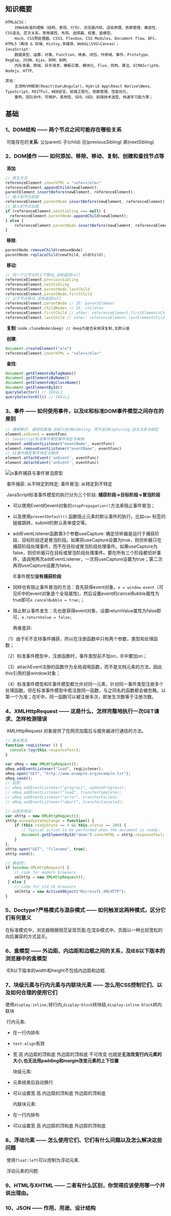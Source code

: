## 知识概要

```
HTML&CSS：
	对Web标准的理解（结构、表现、行为）、浏览器内核、渲染原理、依赖管理、兼容性、CSS语法、层次关系，常用属性、布局、选择器、权重、盒模型、
	Hack、CSS预处理器、CSS3、Flexbox、CSS Modules、Document flow、BFC、HTML5（离线 & 存储、Histoy,多媒体、WebGL\SVG\Canvas）；		
JavaScript：
    数据类型、运算、对象、Function、继承、闭包、作用域、事件、Prototype、RegExp、JSON、Ajax、DOM、BOM、
    内存泄漏、跨域、异步请求、模板引擎、模块化、Flux、同构、算法、ECMAScript6、Nodejs、HTTP、

其他：
    主流MVVM框架(React\Vue\Angular)、Hybrid App\React Native\Weex、TypeScript、RESTFul、WEB安全、前端工程化、依赖管理、性能优化、
    重构、团队协作、可维护、易用性、SEO、UED、前端技术选型、快速学习能力等；
```



## 基础

### 1、DOM结构 —— 两个节点之间可能存在哪些关系

​	可能存在的**关系**: 父(parent) 子(child) 兄(previousSibling) 弟(nextSibling)

### 2、DOM操作 —— 如何添加、移除、移动、复制、创建和查找节点等

​	**添加**

```javascript
// 原生方法 
referenceElement.innerHTML = "<ele></ele>"
referenceElement.appendChild(newElement);
parentElement.insertBefore(newElement, referenceElement);
// 插入到节点前面
referenceElement.parentNode.insertBefore(newElement, referenceElement)
// 插入到节点后面
if (referenceElement.nextSibling === null) {
  referenceElement.parentNode.appendChild(newElement);
} else {
	referenceElement.parentNode.insertBefore(newElement, referenceElement.nextSibling)
}
```

​	**移除**:

```javascript
parentNode.removeChild(removeNode)
parentNode.replaceChild(newChild, oldChild);
```

​	**移动**: 

```javascript
// 同一个父节点的上下移动,没有返回null
referenceElement.previousSibling
referenceElement.nextSibling
referenceElement.parentNode.lastChild
referenceElement.parentNode.firstChild
// 父子节点移动,没有返回null
referenceElement.parentNode // IE: parentElement
referenceElement.childNodes // IE: children
referenceElement.firstChild // other: referenceElement.firstElementsChild
referenceElement.lastChild // other: referenceElement.lastElementChild
```

​	**复制**: `node.cloneNode(deep) // deep为是否采用深复制,无默认值`

​	**创建**:

```javascript
document.createElement("ele")
referenceElement.innerHTML = "<ele></ele>"
```

​	**查找**:

```javascript
document.getElementsByTagName()
document.getElementsByName()
document.getElementsByClassName()
document.getElementById()
querySelector() // IE8以上
querySelectorAll() // IE8以上
```

### 3、事件 —— 如何使用事件，以及IE和标准DOM事件模型之间存在的差别

```javascript
// 通用模式: 通用性最强;但是只支持Bubbling，而不支持Capturing;且无法多次绑定
element.onEvent = eventFunc
// JavaScript标准事件模型事件绑定与解绑
element.addEventListener("eventName", eventFunc)
element.removeEventListener("eventName", eventFunc)
// IE事件模型事件绑定与解绑
element.attachEvent('onEvent', eventFunc)
element.detachEvent('onEvent', eventFunc)
```

![js事件捕获与事件冒泡原型](../img/eventModel.gif)

​	事件捕获: 从不特定到特定; 事件冒泡: 从特定到不特定

​	JavaScript标准事件模型的执行分为三个阶段: **捕获阶段->目标阶段->冒泡阶段**

- 可以使用Event的event对象的`stopPropagation()`方法来阻止事件冒泡；
- 以及使用`preventDefault()` 函数阻止元素的默认事件的执行，比如`<a>` 标签的链接跳转，submit的默认表单提交等。
- addEventListener函数第3个参数useCapture: 确定侦听器是运行于捕获阶段、目标阶段还是冒泡阶段。如果将useCapture设置为true，则侦听器只在捕获阶段处理事件，而不在目标或冒泡阶段处理事件。如果useCapture为false，则侦听器只在目标或冒泡阶段处理事件。要在所有三个阶段都侦听事件，请调用两次addEventListener，一次将useCapture设置为true；第二次再将useCapture设置为false。

  ​IE事件模型**没有捕获阶段**

- 同样也有阻止事件冒泡的方法：首先获得event对象，`e = window.event`（可见IE中的event对象是个全局属性)，然后设置event的cancelBubble属性为true即可`e.cancelBubble = true;`；

- 阻止默认事件发生：先也是获得event对象，设置returnValue属性为false即可，`e.returnValue = false;`

  两者差异:

（1）由于IE不支持事件捕获，所以在注册函数中只有两个参数，类型和处理函数；

（2）标准事件模型中，注册函数时，事件类型前不加on，IE中要加on；

（3）attachEvent注册的函数作为全局调用函数，而不是文档元素的方法，因此this引用的是window对象；

（4）标准事件模型和IE事件模型都允许对同一元素，针对同一事件类型注册多个处理函数。但在标准事件模型中若注册同一函数，与之同名的函数都会被忽略，以第一个为准；在IE中，同一函数可以被注册多次，即发生次数等于注册次数。

### 4、XMLHttpRequest —— 这是什么、怎样完整地执行一次GET请求、怎样检测错误

​	XMLHttpRequest 对象提供了在网页加载后与服务器进行通信的方法。

```JavaScript
// 基本用法
function reqListener () {
  console.log(this.responseText);
}

var oReq = new XMLHttpRequest();
oReq.addEventListener("load", reqListener);
oReq.open("GET", "http://www.example.org/example.txt");
oReq.send();
// 监控:
// oReq.addEventListener("progress", updateProgress);
// oReq.addEventListener("load", transferComplete);
// oReq.addEventListener("error", transferFailed);
// oReq.addEventListener("abort", transferCanceled);

// 以前的用法:
var xhttp = new XMLHttpRequest();
xhttp.onreadystatechange = function() {
    if (this.readyState == 4 && this.status == 200) {
       // Typical action to be performed when the document is ready:
       document.getElementById("demo").innerHTML = xhttp.responseText;
    }
};
xhttp.open("GET", "filename", true);
xhttp.send();

// 兼容性:
if (window.XMLHttpRequest) {
    // code for modern browsers
    xmlhttp = new XMLHttpRequest();
 } else {
    // code for old IE browsers
    xmlhttp = new ActiveXObject("Microsoft.XMLHTTP");
}
```

### 5、Doctype?严格模式与混杂模式 —— 如何触发这两种模式，区分它们有何意义

​	在标准模式中，浏览器根据规范呈现页面;在混杂模式中，页面以一种比较宽松的向后兼容的方式显示。

### 6、盒模型 —— 外边距、内边距和边框之间的关系，及IE8以下版本的浏览器中的盒模型

​	IE8以下版本的width和height不包括内边距和边框.

### 7、块级元素与行内元素与内联块元素 —— 怎么用CSS控制它们、以及如何合理的使用它们

​	使用`display:inline;`转行内,`display:block`转块级,`display:inline-block`转内联块

​	行内元素:

- 在一行内排布


- `text-align`有效

- 宽 高 内边距的顶和底 外边距的顶和底 不可改变.也就是**无法改变行内元素的大小,也无法用padding和margin改变元素的上下位置**

  块级元素:

- 元素结束后自动换行

- 可以设置宽 高 内边距的顶和底 外边距的顶和底

  内联块元素:

- 在一行内排布

- 可以设置宽 高 内边距的顶和底 外边距的顶和底

### 8、浮动元素 —— 怎么使用它们、它们有什么问题以及怎么解决这些问题

​	使用`float:left`可以控制为浮动元素.

​	浮动元素的问题:



### 9、HTML与XHTML —— 二者有什么区别，你觉得应该使用哪一个并说出理由。

### 10、JSON —— 作用、用途、设计结构